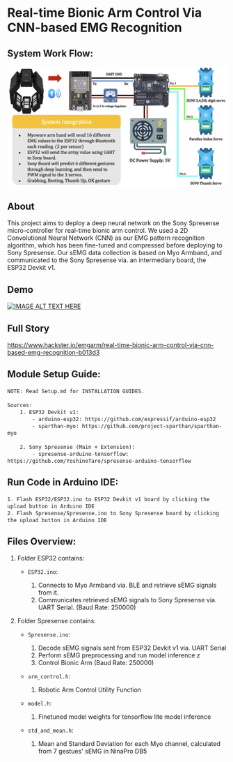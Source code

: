 # Real-time Bionic Arm Control Via CNN-based EMG Recognition

## System Work Flow:
![Alt text](system.jpg?raw=true "Title")

## About
This project aims to deploy a deep neural network on the Sony Spresense micro-controller for real-time bionic arm control. We used a 2D Convolutional Neural Network (CNN) as our EMG pattern recognition algorithm, which has been fine-tuned and compressed before deploying to Sony Spresense. Our sEMG data collection is based on Myo Armband, and communicated to the Sony Spresense via. an intermediary board, the ESP32 Devkit v1.

## Demo
[![IMAGE ALT TEXT HERE](https://img.youtube.com/vi/r8Wh6ckIqSM/0.jpg)](https://www.youtube.com/watch?v=r8Wh6ckIqSM)

## Full Story
https://www.hackster.io/emgarm/real-time-bionic-arm-control-via-cnn-based-emg-recognition-b013d3

## Module Setup Guide:
    NOTE: Read Setup.md for INSTALLATION GUIDES.
 
    Sources: 
        1. ESP32 Devkit v1:
            - arduino-esp32: https://github.com/espressif/arduino-esp32
            - sparthan-myo: https://github.com/project-sparthan/sparthan-myo
        
        2. Sony Spresense (Main + Extension): 
            - spresense-arduino-tensorflow: https://github.com/YoshinoTaro/spresense-arduino-tensorflow

## Run Code in Arduino IDE:
    1. Flash ESP32/ESP32.ino to ESP32 Devkit v1 board by clicking the upload button in Arduino IDE
    2. Flash Spresense/Spresense.ino to Sony Spresense board by clicking the upload button in Arduino IDE
 
## Files Overview:
1. Folder ESP32 contains:
    - `ESP32.ino`:

        1. Connects to Myo Armband via. BLE and retrieve sEMG signals from it.
        2. Communicates retrieved sEMG signals to Sony Spresense via. UART Serial.
        (Baud Rate: 250000)

2. Folder Spresense contains:
    - `Spresense.ino`:

        1. Decode sEMG signals sent from ESP32 Devkit v1 via. UART Serial
        2. Perform sEMG preprocessing and run model inference z
        3. Control Bionic Arm
        (Baud Rate: 250000)

    - `arm_control.h`:

        1. Robotic Arm Control Utility Function
    
    - `model.h`:
        
        1. Finetuned model weights for tensorflow lite model inference
    
    - `std_and_mean.h`:
        
        1. Mean and Standard Deviation for each Myo channel, calculated from 7 gestues' sEMG in NinaPro DB5